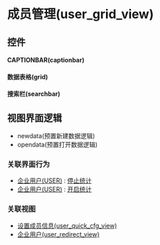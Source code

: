 # 成员管理(user_grid_view)  <!-- {docsify-ignore-all} -->



## 控件
#### CAPTIONBAR(captionbar)
#### 数据表格(grid)
#### 搜索栏(searchbar)

## 视图界面逻辑
  * newdata(预置新建数据逻辑)
  * opendata(预置打开数据逻辑)


### 关联界面行为
  * [企业用户(USER)](module/Base/user) : [停止统计](module/Base/user#界面行为)
  * [企业用户(USER)](module/Base/user) : [开启统计](module/Base/user#界面行为)

### 关联视图
  * [设置成员信息(user_quick_cfg_view)](app/view/user_quick_cfg_view)
  * [企业用户(user_redirect_view)](app/view/user_redirect_view)

<script>
 const { createApp } = Vue
  createApp({
    data() {
      return {

      }
    }
  }).use(ElementPlus).mount('#app')
</script>
